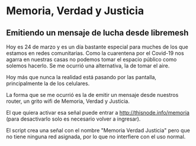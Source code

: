 # Memoria, Verdad y Justicia

## Emitiendo un mensaje de lucha desde libremesh
Hoy es 24 de marzo y es un día bastante especial para muches de los que estamos en redes comunitarias. Como la cuarentena por el Covid-19 nos agarra en nuestras casas no podemos tomar el espacio público como solemos hacerlo. Se me ocurrió una alternativa, la de tomar el aire.

Hoy más que nunca la realidad está pasando por las pantalla, principalmente la de los celulares. 

La forma que se me ocurrió es la de emitir un mensaje desde nuestros router, un grito wifi de Memoria, Verdad y Justicia.

El que quiera activar esa señal puede entrar a http://thisnode.info/memoria (para desactivarlo solo es necesario volver a ingresar).

El script crea una señal con el nombre "Memoria Verdad Justicia" pero que no tiene ninguna red asignada, por lo que no interfiere con el uso normal.
